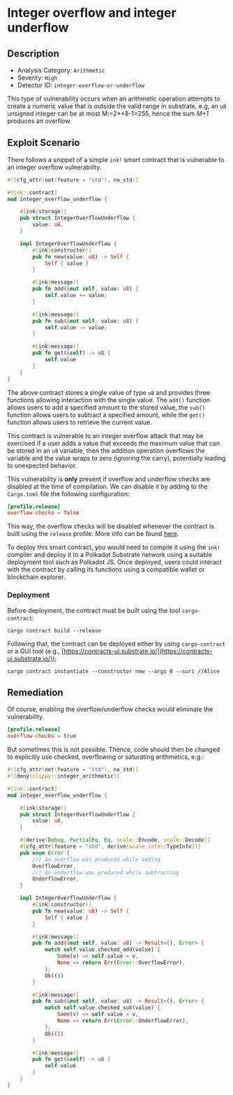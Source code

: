 # Integer overflow and integer underflow
## Description
- Analysis Category: `Arithmetic`
- Severity: `High`
- Detector ID: `integer-overflow-or-underflow`

This type of vulnerability occurs when an arithmetic operation attempts to 
create a numeric value that is outside the valid range in substrate, e.g, 
an `u8` unsigned integer can be at most M:=2**8-1=255, hence the sum *M+1* 
produces an overflow. 

## Exploit Scenario
There follows a snippet of a simple `ink!` smart contract that is vulnerable to
an integer overflow vulnerability.

```rust
#![cfg_attr(not(feature = "std"), no_std)]

#[ink::contract]
mod integer_overflow_underflow {

    #[ink(storage)]
    pub struct IntegerOverflowUnderflow {
        value: u8,
    }

    impl IntegerOverflowUnderflow {
        #[ink(constructor)]
        pub fn new(value: u8) -> Self {
            Self { value }
        }

        #[ink(message)]
        pub fn add(&mut self, value: u8) {
            self.value += value;
        }

        #[ink(message)]
        pub fn sub(&mut self, value: u8) {
            self.value -= value;
        }

        #[ink(message)]
        pub fn get(&self) -> u8 {
            self.value
        }
    }
}
```

The above contract stores a single value of type `u8` and provides three 
functions allowing interaction with the single value. 
The `add()` function allows users to add a specified amount to the stored value,
the `sub()` function allows users to subtract a specified amount, while the 
`get()` function allows users to retrieve the current value.

This contract is vulnerable to an integer overflow attack that may be exercised
if a user adds a value that exceeds the maximum value that can be stored in an 
`u8` variable, then the addition operation overflows the variable and the value
wraps to zero (ignoring the carry), potentially leading to unexpected behavior.

This vulnerability is **only** present if overflow and underflow checks are 
disabled at the time of compilation. We can disable it by adding to the 
`Cargo.toml` file the following configuration:

```toml
[profile.release]
overflow-checks = false
```

This way, the overflow checks will be disabled whenever the contract is built 
using the `release` profile. More info can be found 
[here](https://doc.rust-lang.org/cargo/reference/profiles.html).

To deploy this smart contract, you would need to compile it using the `ink!`
compiler and deploy it to a Polkadot Substrate network using a suitable 
deployment tool such as Polkadot JS. Once deployed, users could interact with
the contract by calling its functions using a compatible wallet or blockchain
explorer.

### Deployment
Before deployment, the contract must be built using the tool `cargo-contract`:

```shell
cargo contract build --release
```

Following that, the contract can be deployed either by using `cargo-contract`
or a GUI tool (e.g., [https://contracts-ui.substrate.io/](https://contracts-ui.substrate.io/)):

```shell
cargo contract instantiate --constructor new --args 0 --suri //Alice
```

## Remediation
Of course, enabling the overflow/underflow checks would eliminate the 
vulnerability. 
```toml
[profile.release]
overflow-checks = true
```

But sometimes this is not possible. Thence, code should then be changed to 
explicitly use checked, overflowing or saturating arithmetics, e.g.:

```rust
#![cfg_attr(not(feature = "std"), no_std)]
#![deny(clippy::integer_arithmetic)]

#[ink::contract]
mod integer_overflow_underflow {

    #[ink(storage)]
    pub struct IntegerOverflowUnderflow {
        value: u8,
    }

    #[derive(Debug, PartialEq, Eq, scale::Encode, scale::Decode)]
    #[cfg_attr(feature = "std", derive(scale_info::TypeInfo))]
    pub enum Error {
        /// An overflow was produced while adding
        OverflowError,
        /// An underflow was produced while subtracting
        UnderflowError,
    }

    impl IntegerOverflowUnderflow {
        #[ink(constructor)]
        pub fn new(value: u8) -> Self {
            Self { value }
        }

        #[ink(message)]
        pub fn add(&mut self, value: u8) -> Result<(), Error> {
            match self.value.checked_add(value) {
                Some(v) => self.value = v,
                None => return Err(Error::OverflowError),
            };
            Ok(())
        }

        #[ink(message)]
        pub fn sub(&mut self, value: u8) -> Result<(), Error> {
            match self.value.checked_sub(value) {
                Some(v) => self.value = v,
                None => return Err(Error::UnderflowError),
            };
            Ok(())
        }

        #[ink(message)]
        pub fn get(&self) -> u8 {
            self.value
        }
    }
}
```

